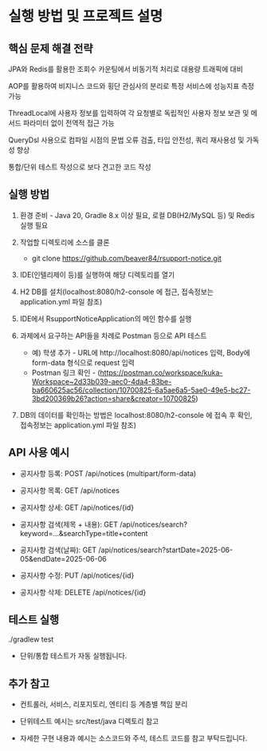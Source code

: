 # 실행 방법 및 프로젝트 설명

## 핵심 문제 해결 전략

JPA와 Redis를 활용한 조회수 카운팅에서 비동기적 처리로 대용량 트래픽에 대비

AOP를 활용하여 비지니스 코드와 횡단 관심사의 분리로 특정 서비스에 성능지표 측정 가능

ThreadLocal에 사용자 정보를 입력하여 각 요청별로 독립적인 사용자 정보 보관 및 메서드 파라미터 없이 전역적 접근 가능

QueryDsl 사용으로 컴파일 시점의 문법 오류 검출, 타입 안전성, 쿼리 재사용성 및 가독성 향상

통합/단위 테스트 작성으로 보다 견고한 코드 작성

## 실행 방법

1. 환경 준비 - Java 20, Gradle 8.x 이상 필요, 로컬 DB(H2/MySQL 등) 및 Redis 실행 필요

2. 작업할 디렉토리에 소스를 클론 
   * git clone https://github.com/beaver84/rsupport-notice.git

3. IDE(인텔리제이 등)를 실행하여 해당 디렉토리를 열기 

4. H2 DB를 설치(localhost:8080/h2-console 에 접근, 접속정보는 application.yml 파일 참조)

5. IDE에서 RsupportNoticeApplication의 메인 함수를 실행

6. 과제에서 요구하는 API들을 차례로 Postman 등으로 API 테스트 
   * 예) 학생 추가 - URL에 http://localhost:8080/api/notices 입력, Body에 form-data 형식으로 request 입력
   * Postman 링크 확인 - (https://postman.co/workspace/kuka-Workspace~2d33b039-aec0-4da4-83be-ba660625ac56/collection/10700825-6a5ae6a5-5ae0-49e5-bc27-3bd200369b26?action=share&creator=10700825)

7. DB의 데이터를 확인하는 방법은 localhost:8080/h2-console 에 접속 후 확인, 접속정보는 application.yml 파일 참조)
 
## API 사용 예시 

- 공지사항 등록: POST /api/notices (multipart/form-data)

- 공지사항 목록: GET /api/notices

- 공지사항 상세: GET /api/notices/{id}

- 공지사항 검색(제목 + 내용): GET /api/notices/search?keyword=...&searchType=title+content

- 공지사항 검색(날짜): GET /api/notices/search?startDate=2025-06-05&endDate=2025-06-06

- 공지사항 수정: PUT /api/notices/{id}

- 공지사항 삭제: DELETE /api/notices/{id}

## 테스트 실행 

./gradlew test
- 단위/통합 테스트가 자동 실행됩니다.

## 추가 참고 
- 컨트롤러, 서비스, 리포지토리, 엔티티 등 계층별 책임 분리

- 단위테스트 예시는 src/test/java 디렉토리 참고

- 자세한 구현 내용과 예시는 소스코드와 주석, 테스트 코드를 참고 부탁드립니다.